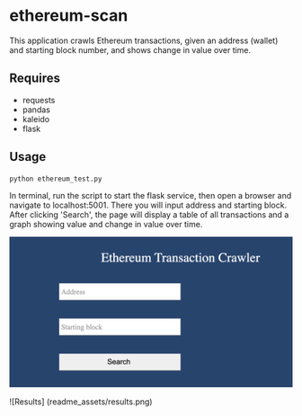 # ethereum-scan

This application crawls Ethereum transactions, given an address (wallet) and starting block number, and shows change in value over time.

## Requires

* requests
* pandas
* kaleido
* flask

## Usage

```bash
python ethereum_test.py
```

In terminal, run the script to start the flask service, then open a browser and navigate to localhost:5001. There you will input address and starting block. After clicking 'Search', the page will display a table of all transactions and a graph showing value and change in value over time.

![Search page](readme_assets/search_page.png)

![Results] (readme_assets/results.png)
